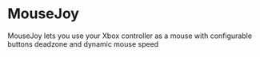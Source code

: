 # MouseJoy
MouseJoy lets you use your Xbox controller as a mouse with configurable buttons deadzone and dynamic mouse speed
